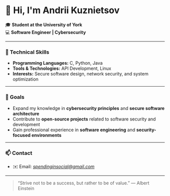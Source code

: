 # 👋 Hi, I'm Andrii Kuznietsov

🎓 **Student at the University of York**  
💻 **Software Engineer | Cybersecurity**

---

### 🧰 Technical Skills
- **Programming Languages:** C, Python, Java  
- **Tools & Technologies:** API Development, Linux  
- **Interests:** Secure software design, network security, and system optimization  

---

### 🚀 Goals
- Expand my knowledge in **cybersecurity principles** and **secure software architecture**  
- Contribute to **open-source projects** related to software security and development  
- Gain professional experience in **software engineering** and **security-focused environments**

---

### 📫 Contact
- ✉️ Email: *spendinginsocial@gmail.com*  

---

> “Strive not to be a success, but rather to be of value.” — Albert Einstein
